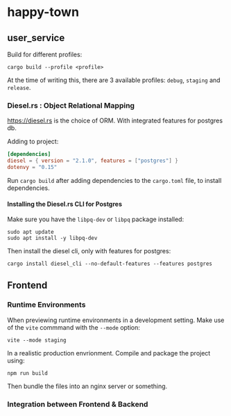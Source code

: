 # happy-town

## user_service

Build for different profiles:

```
cargo build --profile <profile>
```

At the time of writing this, there are 3 available profiles: `debug`, `staging` and `release`.

### Diesel.rs : Object Relational Mapping

https://diesel.rs is the choice of ORM. With integrated features for postgres db.

Adding to project:
```toml
[dependencies]
diesel = { version = "2.1.0", features = ["postgres"] }
dotenvy = "0.15"
```

Run `cargo build` after adding dependencies to the `cargo.toml` file, to install dependencies.

#### Installing the Diesel.rs CLI for Postgres

Make sure you have the `libpq-dev` or `libpq` package installed:
```shell
sudo apt update
sudo apt install -y libpq-dev
```

Then install the diesel cli, only with features for postgres:
```shell
cargo install diesel_cli --no-default-features --features postgres
```

## Frontend

### Runtime Environments

When previewing runtime environments in a development setting. Make use of the `vite` commmand with the `--mode` option:
```
vite --mode staging
```
In a realistic production envrionment. Compile and package the project using:
```
npm run build
```
Then bundle the files into an nginx server or something.

### Integration between Frontend & Backend
